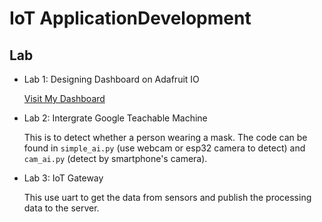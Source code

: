 # IoT ApplicationDevelopment 

## Lab

- Lab 1: Designing Dashboard on Adafruit IO

    [Visit My Dashboard](https://io.adafruit.com/grassnhi/dashboards/man-hinh-dieu-hanh)

- Lab 2: Intergrate Google Teachable Machine

    This is to detect whether a person wearing a mask. The code can be found in `simple_ai.py` (use webcam or esp32 camera to detect) and `cam_ai.py` (detect by smartphone's camera).

- Lab 3: IoT Gateway
    
    This use uart to get the data from sensors and publish the processing data to the server.